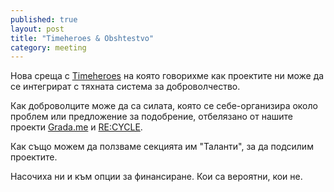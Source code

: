 ```yaml
---
published: true
layout: post
title: "Timeheroes & Obshtestvo"
category: meeting
---
```


Нова среща с [Timeheroes](https://timeheroes.org/) на която говорихме как проектите ни може да се интегрират с тяхната система за доброволчество.

Как доброволците може да са силата, която се себе-организира около проблем или предложение за подобрение, отбелязано от нашите проекти [Grada.me](http://www.grada.me/ ) и [RE:CYCLE](http://recycle.obshtestvo.bg/).

Как също можем да ползваме секцията им "Таланти", за да подсилим проектите.

Насочиха ни и към опции за финансиране. Кои са вероятни, кои не.